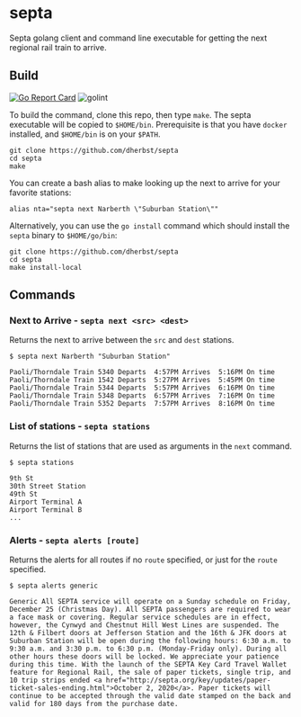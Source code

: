 # septa
Septa golang client and command line executable for getting the next regional rail train to arrive.

## Build

[![Go Report Card](https://goreportcard.com/badge/github.com/dherbst/septa?style=flat-square)](https://goreportcard.com/report/github.com/dherbst/septa)
![golint](https://github.com/dherbst/septa/workflows/golint/badge.svg)

To build the command, clone this repo, then type `make`.  The septa executable will be copied to `$HOME/bin`.   Prerequisite is that you have `docker` installed, and `$HOME/bin` is on your `$PATH`.

    git clone https://github.com/dherbst/septa
    cd septa
    make

You can create a bash alias to make looking up the next to arrive for your favorite stations:

    alias nta="septa next Narberth \"Suburban Station\""

Alternatively, you can use the `go install` command which should install the `septa` binary to `$HOME/go/bin`:

    git clone https://github.com/dherbst/septa
    cd septa
    make install-local

## Commands

### Next to Arrive - `septa next <src> <dest>`
Returns the next to arrive between the `src` and `dest` stations.

    $ septa next Narberth "Suburban Station"

    Paoli/Thorndale Train 5340 Departs  4:57PM Arrives  5:16PM On time
    Paoli/Thorndale Train 1542 Departs  5:27PM Arrives  5:45PM On time
    Paoli/Thorndale Train 5344 Departs  5:57PM Arrives  6:16PM On time
    Paoli/Thorndale Train 5348 Departs  6:57PM Arrives  7:16PM On time
    Paoli/Thorndale Train 5352 Departs  7:57PM Arrives  8:16PM On time


### List of stations - `septa stations`
Returns the list of stations that are used as arguments in the `next` command.

    $ septa stations

    9th St
    30th Street Station
    49th St
    Airport Terminal A
    Airport Terminal B
    ...


### Alerts - `septa alerts [route]`
Returns the alerts for all routes if no `route` specified, or just for the `route` specified.

    $ septa alerts generic

    Generic All SEPTA service will operate on a Sunday schedule on Friday, December 25 (Christmas Day). All SEPTA passengers are required to wear a face mask or covering. Regular service schedules are in effect, however, the Cynwyd and Chestnut Hill West Lines are suspended. The 12th & Filbert doors at Jefferson Station and the 16th & JFK doors at Suburban Station will be open during the following hours: 6:30 a.m. to 9:30 a.m. and 3:30 p.m. to 6:30 p.m. (Monday-Friday only). During all other hours these doors will be locked. We appreciate your patience during this time. With the launch of the SEPTA Key Card Travel Wallet feature for Regional Rail, the sale of paper tickets, single trip, and 10 trip strips ended <a href="http://septa.org/key/updates/paper-ticket-sales-ending.html">October 2, 2020</a>. Paper tickets will continue to be accepted through the valid date stamped on the back and valid for 180 days from the purchase date.

